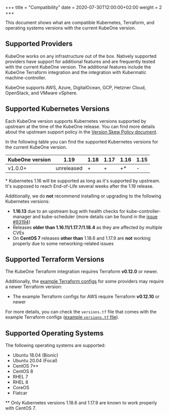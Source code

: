 +++
title = "Compatibility"
date = 2020-07-30T12:00:00+02:00
weight = 2
+++

This document shows what are compatible Kubernetes, Terraform, and operating
systems versions with the current KubeOne version.

## Supported Providers

KubeOne works on any infrastructure out of the box. Natively supported
providers have support for additional features and are frequently tested with
the current KubeOne version. The additional features include the KubeOne
Terraform integration and the integration with Kubermatic machine-controller.

KubeOne supports AWS, Azure, DigitalOcean, GCP, Hetzner Cloud,
OpenStack, and VMware vSphere.

## Supported Kubernetes Versions

Each KubeOne version supports Kubernetes versions supported by upstream at the
time of the KubeOne release. You can find more details about the upstream
support policy in the [Version Skew Policy document][upstream-supported-versions].

In the following table you can find the supported Kubernetes versions for the
current KubeOne version.


| KubeOne version | 1.19       | 1.18 | 1.17 | 1.16 | 1.15 |
| --------------- | ---------- | ---- | ---- | ---- | ---- |
| v1.0.0+         | unreleased | +    | +    | +*   | -    |

\* Kubernetes 1.16 will be supported as long as it's supported by upstream.
It's supposed to reach End-of-Life several weeks after the 1.19 release.

Additionally, we do **not** recommend installing or upgrading to the following
Kubernetes versions:

* **1.16.13** due to an upstream bug with health checks for
  kube-controller-manager and kube-scheduler (more details can be found in the
  [issue #93194][kubernetes-issue-93194])
* Releases **older than 1.16.11/1.17.7/1.18.4** as they are affected by
  multiple CVEs
* On **CentOS 7** releases **other than** 1.18.6 and 1.17.9 are **not**
  working properly due to some networking-related issues

## Supported Terraform Versions

The KubeOne Terraform integration requires Terraform **v0.12.0** or newer.

Additionally, the [example Terraform configs][terraform-configs] for some
providers may require a newer Terraform version:

* The example Terraform configs for AWS require Terraform **v0.12.10** or newer

For more details, you can check the `versions.tf` file that comes with the
example Terraform configs ([example `versions.tf` file][aws-versions-tf]).

## Supported Operating Systems

The following operating systems are supported:

* Ubuntu 18.04 (Bionic)
* Ubuntu 20.04 (Focal)
* CentOS 7**
* CentOS 8
* RHEL 7
* RHEL 8
* CoreOS
* Flatcar

\*\* Only Kubernetes versions 1.18.6 and 1.17.9 are known to work properly with
CentOS 7.

[upstream-supported-versions]: https://kubernetes.io/docs/setup/release/version-skew-policy/#supported-versions
[kubernetes-issue-93194]: https://github.com/kubernetes/kubernetes/issues/93194
[terraform-configs]: https://github.com/kubermatic/kubeone/tree/release/v1.0/examples/terraform
[aws-versions-tf]: https://github.com/kubermatic/kubeone/blob/release/v1.0/examples/terraform/aws/versions.tf

